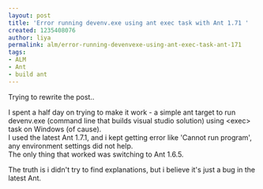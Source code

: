 ```yaml
---
layout: post
title: 'Error running devenv.exe using ant exec task with Ant 1.71 '
created: 1235408076
author: liya
permalink: alm/error-running-devenvexe-using-ant-exec-task-ant-171
tags:
- ALM
- Ant
- build ant
---
```

<p>Trying to rewrite the post..</p>
<p>I spent a half day on trying to make it work - a simple ant target to run devenv.exe (command line that builds visual studio solution) using &lt;exec&gt; task on Windows (of cause).<br />
I used the latest Ant 1.7.1, and i kept getting error like 'Cannot run program', any environment settings did not help.<br />
The only thing that worked was switching to Ant 1.6.5.</p>
<p>The truth is i didn't try to find explanations, but i believe it's just a bug in the latest Ant.</p>
